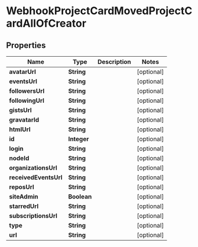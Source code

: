 

# WebhookProjectCardMovedProjectCardAllOfCreator


## Properties

| Name | Type | Description | Notes |
|------------ | ------------- | ------------- | -------------|
|**avatarUrl** | **String** |  |  [optional] |
|**eventsUrl** | **String** |  |  [optional] |
|**followersUrl** | **String** |  |  [optional] |
|**followingUrl** | **String** |  |  [optional] |
|**gistsUrl** | **String** |  |  [optional] |
|**gravatarId** | **String** |  |  [optional] |
|**htmlUrl** | **String** |  |  [optional] |
|**id** | **Integer** |  |  [optional] |
|**login** | **String** |  |  [optional] |
|**nodeId** | **String** |  |  [optional] |
|**organizationsUrl** | **String** |  |  [optional] |
|**receivedEventsUrl** | **String** |  |  [optional] |
|**reposUrl** | **String** |  |  [optional] |
|**siteAdmin** | **Boolean** |  |  [optional] |
|**starredUrl** | **String** |  |  [optional] |
|**subscriptionsUrl** | **String** |  |  [optional] |
|**type** | **String** |  |  [optional] |
|**url** | **String** |  |  [optional] |



